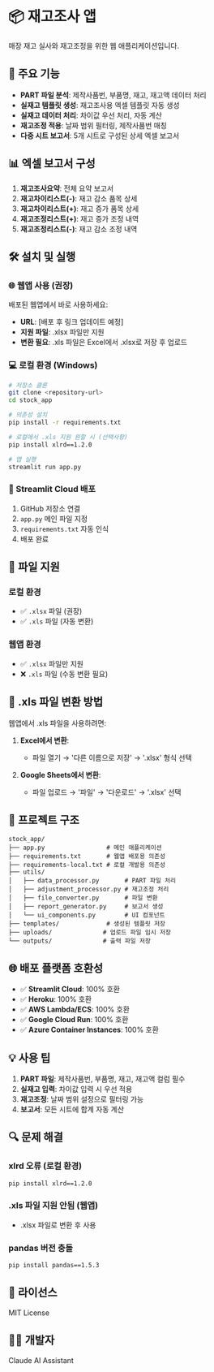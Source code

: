 # 📦 재고조사 앱

매장 재고 실사와 재고조정을 위한 웹 애플리케이션입니다.

## 🚀 주요 기능

- **PART 파일 분석**: 제작사품번, 부품명, 재고, 재고액 데이터 처리
- **실재고 템플릿 생성**: 재고조사용 엑셀 템플릿 자동 생성
- **실재고 데이터 처리**: 차이값 우선 처리, 자동 계산
- **재고조정 적용**: 날짜 범위 필터링, 제작사품번 매칭
- **다중 시트 보고서**: 5개 시트로 구성된 상세 엑셀 보고서

## 📊 엑셀 보고서 구성

1. **재고조사요약**: 전체 요약 보고서
2. **재고차이리스트(-)**: 재고 감소 품목 상세
3. **재고차이리스트(+)**: 재고 증가 품목 상세  
4. **재고조정리스트(+)**: 재고 증가 조정 내역
5. **재고조정리스트(-)**: 재고 감소 조정 내역

## 🛠️ 설치 및 실행

### 🌐 웹앱 사용 (권장)

배포된 웹앱에서 바로 사용하세요:
- **URL**: [배포 후 링크 업데이트 예정]
- **지원 파일**: .xlsx 파일만 지원
- **변환 필요**: .xls 파일은 Excel에서 .xlsx로 저장 후 업로드

### 💻 로컬 환경 (Windows)

```bash
# 저장소 클론
git clone <repository-url>
cd stock_app

# 의존성 설치
pip install -r requirements.txt

# 로컬에서 .xls 지원 원할 시 (선택사항)
pip install xlrd==1.2.0

# 앱 실행
streamlit run app.py
```

### 🚀 Streamlit Cloud 배포

1. GitHub 저장소 연결
2. `app.py` 메인 파일 지정
3. `requirements.txt` 자동 인식
4. 배포 완료

## 📁 파일 지원

### 로컬 환경
- ✅ `.xlsx` 파일 (권장)
- ✅ `.xls` 파일 (자동 변환)

### 웹앱 환경  
- ✅ `.xlsx` 파일만 지원
- ❌ `.xls` 파일 (수동 변환 필요)

## 🔧 .xls 파일 변환 방법

웹앱에서 .xls 파일을 사용하려면:

1. **Excel에서 변환**:
   - 파일 열기 → '다른 이름으로 저장' → '.xlsx' 형식 선택

2. **Google Sheets에서 변환**:
   - 파일 업로드 → '파일' → '다운로드' → '.xlsx' 선택

## 📂 프로젝트 구조

```
stock_app/
├── app.py                 # 메인 애플리케이션
├── requirements.txt       # 웹앱 배포용 의존성
├── requirements-local.txt # 로컬 개발용 의존성
├── utils/
│   ├── data_processor.py       # PART 파일 처리
│   ├── adjustment_processor.py # 재고조정 처리
│   ├── file_converter.py       # 파일 변환
│   ├── report_generator.py     # 보고서 생성
│   └── ui_components.py        # UI 컴포넌트
├── templates/             # 생성된 템플릿 저장
├── uploads/              # 업로드 파일 임시 저장
└── outputs/              # 출력 파일 저장
```

## 🌐 배포 플랫폼 호환성

- ✅ **Streamlit Cloud**: 100% 호환
- ✅ **Heroku**: 100% 호환
- ✅ **AWS Lambda/ECS**: 100% 호환
- ✅ **Google Cloud Run**: 100% 호환
- ✅ **Azure Container Instances**: 100% 호환

## 💡 사용 팁

1. **PART 파일**: 제작사품번, 부품명, 재고, 재고액 컬럼 필수
2. **실재고 입력**: 차이값 입력 시 우선 적용
3. **재고조정**: 날짜 범위 설정으로 필터링 가능
4. **보고서**: 모든 시트에 합계 자동 계산

## 🔍 문제 해결

### xlrd 오류 (로컬 환경)
```bash
pip install xlrd==1.2.0
```

### .xls 파일 지원 안됨 (웹앱)
- .xlsx 파일로 변환 후 사용

### pandas 버전 충돌
```bash
pip install pandas==1.5.3
```

## 📝 라이선스

MIT License

## 👨‍💻 개발자

Claude AI Assistant 